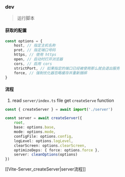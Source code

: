 ### dev

> 运行脚本

#### 获取的配置

```ts
const options = {
	host, // 指定主机名称
	prot, // 指定端口号码
	https, // 使用 https
	open, // 启动时打开浏览器
	cors, // 启用 cors
	strictPort, // 如果指定的端口已经被使用那么就会退出服务
	force, // 强制优化器忽略缓存并重新捆绑
}
```

#### 流程

1. read `server/index.ts` file get `createServe` function
```ts
const { createServer } = await import('./server')

const server = await createServer({
	root,
	base: options.base,
	mode: options.mode,
	configFile: options.config,
	logLevel: options.logLevel,
	clearScreen: options.clearScreen,
	optimizeDeps: { force: options.force },
	server: cleanOptions(options)
})
```
[[Vite-Server_createServer|server流程]]